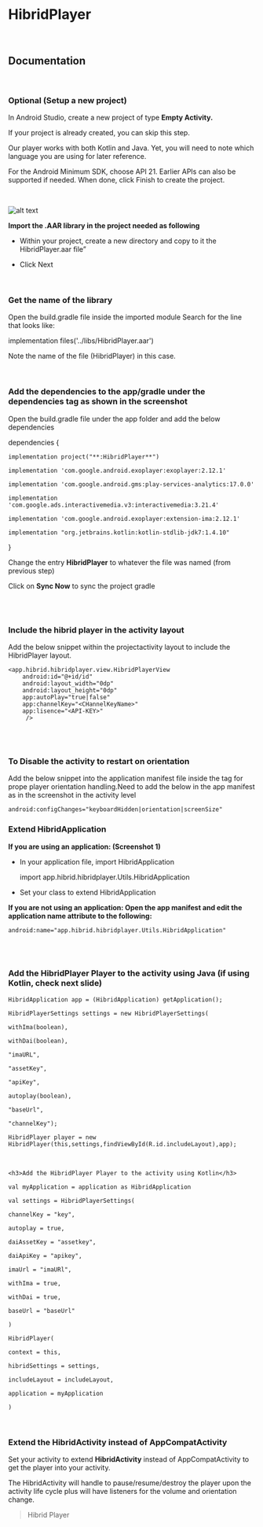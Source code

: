 

<h1>HibridPlayer</h1>
<br>
<h2>Documentation</h2>
<br>

<h3>Optional (Setup a new project)</h3>

In Android Studio, create a new project of type **Empty Activity.**

If your project is already created, you can skip this step.

Our player works with both Kotlin and Java. Yet, you will need to note which language you are using for later reference.

For the Android Minimum SDK, choose API 21. Earlier APIs can also be supported if needed. When done, click Finish to create the project.

<br>


![alt text](https://github.com/hibridmedia/hiplayer-android/edit/main/readmeimages/1.png)



**Import the .AAR library in the project needed as following**

* Within your project, create a new directory and copy to it the  HibridPlayer.aar file”

* Click Next

<br>

<h3>Get the name of the library</h3>

Open the build.gradle file inside the imported module Search for the line that looks like:

implementation files('../libs/HibridPlayer.aar')

Note the name of the file (HibridPlayer) in this case.

<br>

<h3>Add the dependencies to the app/gradle under the dependencies tag as shown in the screenshot</h3>

 Open the build.gradle file under the app folder and add the below dependencies

dependencies {

	implementation project("**:HibridPlayer**")

	implementation 'com.google.android.exoplayer:exoplayer:2.12.1'

	implementation 'com.google.android.gms:play-services-analytics:17.0.0'

	implementation 'com.google.ads.interactivemedia.v3:interactivemedia:3.21.4'

	implementation 'com.google.android.exoplayer:extension-ima:2.12.1'

	implementation "org.jetbrains.kotlin:kotlin-stdlib-jdk7:1.4.10"

}

Change the entry **HibridPlayer** to whatever the file was named (from previous step)

Click on **Sync Now** to sync the project gradle


<br>
<br>


<h3>Include the hibrid player in the activity layout</h3>

Add the below snippet within the projectactivity layout to include the HibridPlayer layout.

    <app.hibrid.hibridplayer.view.HibridPlayerView
        android:id="@+id/id"
        android:layout_width="0dp"
        android:layout_height="0dp"
        app:autoPlay="true|false"
        app:channelKey="<CHannelKeyName>"
        app:lisence="<API-KEY>"
         />



<br><br>

<h3>To Disable the activity to restart on orientation</h3>

Add the below snippet into the application manifest file inside the <activity> tag for prope player orientation handling.Need to add the below in the app manifest as in the screenshot in the activity level

	android:configChanges="keyboardHidden|orientation|screenSize"


<h3>Extend HibridApplication</h3>

**If you are using an application: (Screenshot 1)**

- In your application file, import HibridApplication

	import app.hibrid.hibridplayer.Utils.HibridApplication

-  Set your class to extend HibridApplication

**If you are not using an application: Open the app manifest and edit the application name attribute to the following:**

	android:name="app.hibrid.hibridplayer.Utils.HibridApplication"



<br><br>
	
<h3>Add the HibridPlayer Player to the activity using Java (if using Kotlin, check next slide)</h3>

	HibridApplication app = (HibridApplication) getApplication();

	HibridPlayerSettings settings = new HibridPlayerSettings(

	withIma(boolean),

	withDai(boolean),

	"imaURL",

	"assetKey",

	"apiKey",

	autoplay(boolean),

	"baseUrl",

	"channelKey");

	HibridPlayer player = new HibridPlayer(this,settings,findViewById(R.id.includeLayout),app);



<br>

	<h3>Add the HibridPlayer Player to the activity using Kotlin</h3>

	val myApplication = application as HibridApplication

	val settings = HibridPlayerSettings(

	channelKey = "key",

	autoplay = true,

	daiAssetKey = "assetkey",

	daiApiKey = "apikey",

	imaUrl = "imaURl",

	withIma = true,

	withDai = true,

	baseUrl = "baseUrl"

	)

	HibridPlayer(

	context = this,

	hibridSettings = settings,

	includeLayout = includeLayout,

	application = myApplication

	)


<br>


<h3>Extend the HibridActivity instead of AppCompatActivity</h3>

Set your activity to extend **HibridActivity** instead of AppCompatActivity to get the player into your activity.

The HibridActivity will handle to pause/resume/destroy the player upon the activity life cycle plus will have listeners for the volume and orientation change.

> Hibrid Player 

